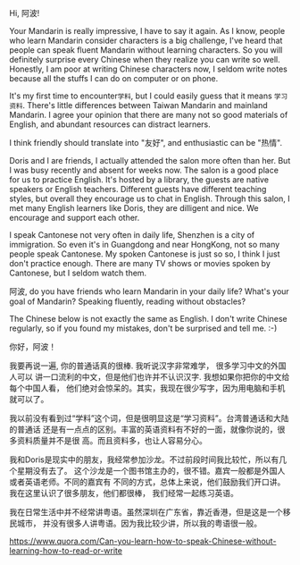 
Hi, 阿波!

Your Mandarin is really impressive, I have to say it again. As I know, people 
who learn Mandarin consider characters is a big challenge, I've heard that 
people can speak fluent Mandarin without learning characters. So you will
definitely surprise every Chinese when they realize you can write so well. 
Honestly, I am poor at writing Chinese characters now, I seldom write notes
because all the stuffs I can do on computer or on phone.

It's my first time to encounter`学料`, but I could easily guess that it means
`学习资料`. There's little differences between Taiwan Mandarin and mainland 
Mandarin. I agree your opinion that there are many not so good materials of 
English, and abundant resources can distract learners. 

I think friendly should translate into "友好", and enthusiastic can be "热情".

Doris and I are friends, I actually attended the salon more often than her. But
I was busy recently and absent for weeks now. The salon is a good place for us
to practice English. It's hosted by a library, the guests are native speakers
or English teachers. Different guests have different teaching styles, but 
overall they encourage us to chat in English. Through this salon, I met many 
English learners like Doris, they are dilligent and nice. We encourage and 
support each other.

I speak Cantonese not very often in daily life, Shenzhen is a city of
immigration. So even it's in Guangdong and near HongKong, not so many people
speak Cantonese. My spoken Cantonese is just so so, I think I just don't
practice enough. There are many TV shows or movies spoken by Cantonese, but I
 seldom watch them.

阿波, do you have friends who learn Mandarin in your daily life? What's your
goal of Mandarin? Speaking fluently, reading without obstacles?

The Chinese below is not exactly the same as English. 
I don't write Chinese regularly, so if you found my mistakes, don't be surprised
and tell me. :-)

    

你好，阿波！

我要再说一遍, 你的普通话真的很棒. 我听说汉字非常难学， 很多学习中文的外国人可以
讲一口流利的中文，但是他们也许并不认识汉字. 我想如果你把你的中文给每个中国人看，
他们绝对会惊呆的。其实，我现在很少写字，因为用电脑和手机就可以了。

我以前没有看到过“学料”这个词，但是很明显这是“学习资料”。台湾普通话和大陆的普通话
还是有一点点的区别。丰富的英语资料有不好的一面，就像你说的，很多资料质量并不是很
高。而且资料多，也让人容易分心。

我和Doris是现实中的朋友，我经常参加沙龙。不过前段时间我比较忙，所以有几个星期没有去了。
这个沙龙是一个图书馆主办的，很不错。嘉宾一般都是外国人或者英语老师。不同的嘉宾有
不同的方式，总体上来说，他们鼓励我们开口讲。我在这里认识了很多朋友，他们都很棒，
我们经常一起练习英语。

我在日常生活中并不经常讲粤语。虽然深圳在广东省，靠近香港，但是这是一个移民城市，
并没有很多人讲粤语。因为我比较少讲，所以我的粤语很一般。


https://www.quora.com/Can-you-learn-how-to-speak-Chinese-without-learning-how-to-read-or-write
